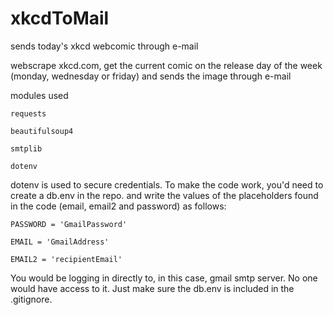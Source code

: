 # xkcdToMail
 sends today's xkcd webcomic through e-mail

webscrape xkcd.com, get the current comic on the release day of the week (monday, wednesday or friday) and sends the image through e-mail

modules used

    requests
    
    beautifulsoup4
    
    smtplib
    
    dotenv
    
dotenv is used to secure credentials. To make the code work, you'd need to create a db.env in the repo. and write the values of the placeholders found in the code (email, email2 and password) as follows:

    PASSWORD = 'GmailPassword'
 
    EMAIL = 'GmailAddress'
 
    EMAIL2 = 'recipientEmail'
 
You would be logging in directly to, in this case, gmail smtp server. No one would have access to it. Just make sure the db.env is included in the .gitignore.
